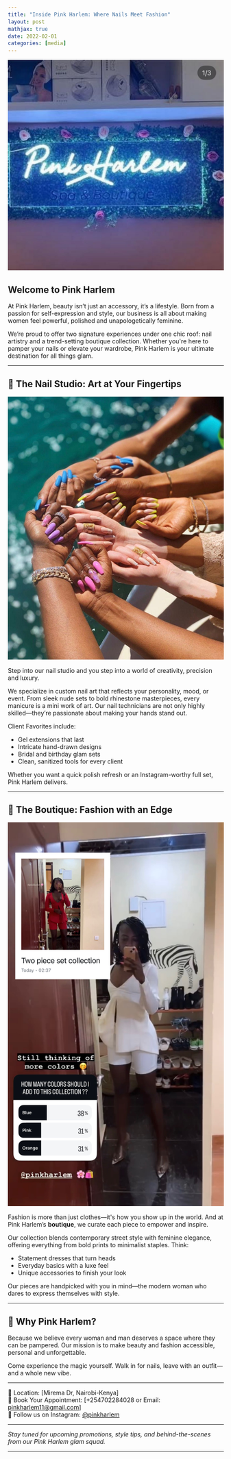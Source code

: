 ```yaml
---
title: "Inside Pink Harlem: Where Nails Meet Fashion"
layout: post
mathjax: true
date: 2022-02-01
categories: [media]
---
```


![Pink Harlem Logo](https://github.com/Betty-coded/betty-coded.github.io/blob/bf6464d2e6b0a081cd09b8652d018a7442867a93/Pink%20Harlem%20light.jpg)

## Welcome to Pink Harlem

At Pink Harlem, beauty isn’t just an accessory, it’s a lifestyle. Born from a passion for self-expression and style, our business is all about making women feel powerful, polished and unapologetically feminine.

We’re proud to offer two signature experiences under one chic roof: nail artistry and a trend-setting boutique collection. Whether you're here to pamper your nails or elevate your wardrobe, Pink Harlem is your ultimate destination for all things glam.

---

## 💅 The Nail Studio: Art at Your Fingertips

![Pink Harlem Nails](https://github.com/Betty-coded/betty-coded.github.io/blob/f002d972bf28edd38f05e48ab78dc1d49ac6e217/Nails.jpg)

Step into our nail studio and you step into a world of creativity, precision and luxury.

We specialize in custom nail art that reflects your personality, mood, or event. From sleek nude sets to bold rhinestone masterpieces, every manicure is a mini work of art. Our nail technicians are not only highly skilled—they’re passionate about making your hands stand out.

Client Favorites include:
- Gel extensions that last
- Intricate hand-drawn designs
- Bridal and birthday glam sets
- Clean, sanitized tools for every client

Whether you want a quick polish refresh or an Instagram-worthy full set, Pink Harlem delivers.

---

## 👗 The Boutique: Fashion with an Edge

![Pink Harlem Boutique](https://github.com/Betty-coded/betty-coded.github.io/blob/d0dbbd61b1f909c503c5c8ede8757b7b139b3d13/Clothing%20Line.jpg)

Fashion is more than just clothes—it's how you show up in the world. And at Pink Harlem’s **boutique**, we curate each piece to empower and inspire.

Our collection blends contemporary street style with feminine elegance, offering everything from bold prints to minimalist staples. 
Think:
- Statement dresses that turn heads
- Everyday basics with a luxe feel
- Unique accessories to finish your look

Our pieces are handpicked with you in mind—the modern woman who dares to express themselves with style.

---

## 💖 Why Pink Harlem?

Because we believe every woman and man deserves a space where they can be pampered. Our mission is to make beauty and fashion accessible, personal and unforgettable.

Come experience the magic yourself. Walk in for nails, leave with an outfit—and a whole new vibe.

---

📍 Location: [Mirema Dr, Nairobi-Kenya]  
📲 Book Your Appointment: [+254702284028 or Email: pinkharlem11@gmail.com]  
📸 Follow us on Instagram: [@pinkharlem](https://www.instagram.com/pinkharlem?igsh=bnlpanFOdTg1Z3pv&utm_source=qr)

---

*Stay tuned for upcoming promotions, style tips, and behind-the-scenes from our Pink Harlem glam squad.*

---
